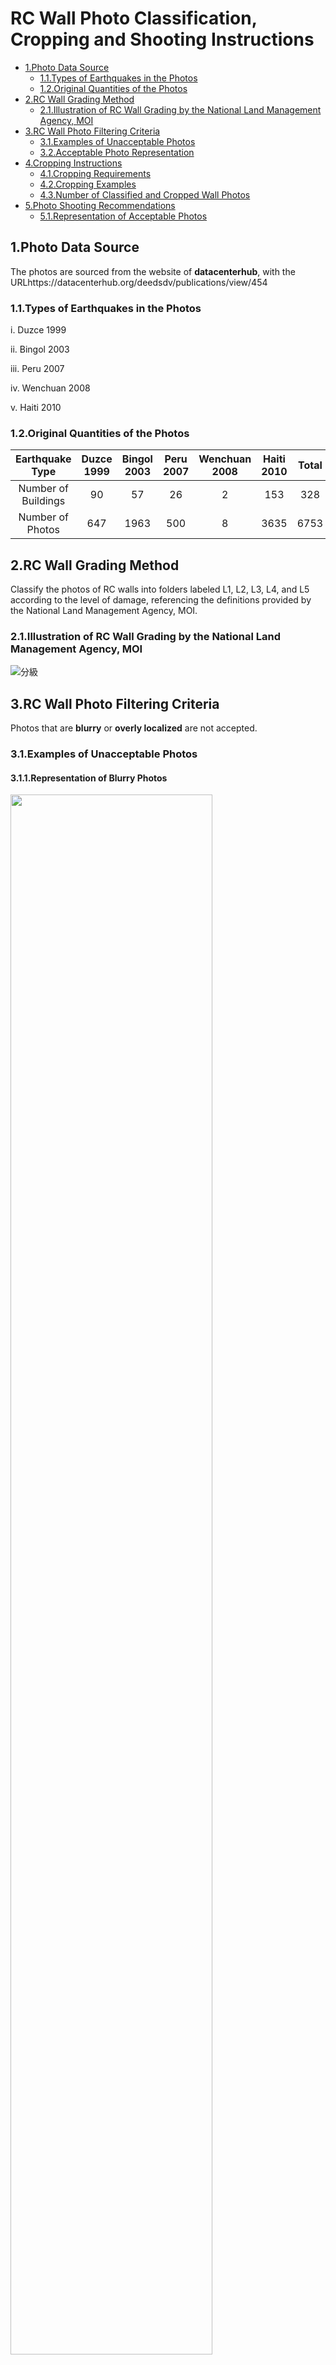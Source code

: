 # RC Wall Photo Classification, Cropping and Shooting Instructions

- [1.Photo Data Source](#1.Photo-Data-Source)
    - [1.1.Types of Earthquakes in the Photos](#1.1.Types-of-Earthquakes-in-the-Photos)
    - [1.2.Original Quantities of the Photos](#1.2.Original-Quantities-of-the-Photos)
- [2.RC Wall Grading Method](#2.RC-Wall-Grading-Method)
    - [2.1.Illustration of RC Wall Grading by the National Land Management Agency, MOI](#2.1.Illustration-of-RC-Wall-Grading-by-the-National-Land-Management-Agency,-MOI)
- [3.RC Wall Photo Filtering Criteria](#3.RC-Wall-Photo-Filtering-Criteria)
    - [3.1.Examples of Unacceptable Photos](#3.1.Examples-of-Unacceptable-Photos)
    - [3.2.Acceptable Photo Representation](#3.2.Acceptable-Photo-Representation)
- [4.Cropping Instructions](#4.Cropping-Instructions)
    - [4.1.Cropping Requirements](#4.1.Cropping-Requirements)
    - [4.2.Cropping Examples](#4.2.Cropping-Examples)
    - [4.3.Number of Classified and Cropped Wall Photos](#4.3.Number-of-Classified-and-Cropped-Wall-Photos)
- [5.Photo Shooting Recommendations](#5.Photo-Shooting-Recommendations)
    - [5.1.Representation of Acceptable Photos](#5.1.Representation-of-Acceptable-Photos)

## 1.Photo Data Source

The photos are sourced from the website of **datacenterhub**, with the URLhttps://datacenterhub.org/deedsdv/publications/view/454

### 1.1.Types of Earthquakes in the Photos
i. Duzce 1999

ii. Bingol 2003

iii. Peru 2007

iv. Wenchuan 2008

v. Haiti 2010


### 1.2.Original Quantities of the Photos

| Earthquake Type | Duzce 1999 | Bingol 2003 | Peru 2007 |Wenchuan 2008| Haiti 2010 |Total|
|  :----:  |    :---:   |    :---:    |   :---:   |    :---:   |    :---:    |:---:|
| Number of Buildings |  90        |    57       |    26     |      2      |     153      |328|
| Number of Photos |  647       |    1963     |    500    |      8      |     3635     |6753|

## 2.RC Wall Grading Method
Classify the photos of RC walls into folders labeled L1, L2, L3, L4, and L5 according to the level of damage, referencing the definitions provided by the National Land Management Agency, MOI.

### 2.1.Illustration of RC Wall Grading by the National Land Management Agency, MOI

![分級](./構件震損等級判定/RC牆_eng.jpg "圖二")

## 3.RC Wall Photo Filtering Criteria
Photos that are **blurry** or **overly localized** are not accepted.

### 3.1.Examples of Unacceptable Photos
#### 3.1.1.Representation of Blurry Photos

<img src="./RC牆示意照/Duzce-12-20-9944.jpg" width="80%" />

#### 3.1.2.Representation of Overly Localized Photos

<img src="./RC牆示意照/R6-18.jpg" width="80%" />

<img src="./RC牆示意照/R6-19.jpg" width="80%" />

<img src="./RC牆示意照/Bingol_205-12_20to_205-15_20041.jpg" width="80%" />

<img src="./RC牆示意照/B001_20-_20(57).jpg" width="80%" />

#### 3.1.3.Representation of Bad angle photo

<img src="./RC牆示意照/AI170218.jpg" width="80%" />

#### 3.1.4.Walls with large windows are not included in training
Walls with large windows are non-structural walls
<img src="./RC牆示意照/B003_20-_20(23).jpg" width="80%" />

The above photos are not use for training.

### 3.2.Acceptable Photo Representation
<img src="./RC牆示意照/BB2802-33.jpg" width="80%" />

<img src="./RC牆示意照/Duzce-12-17-99_13.jpg" width="80%" />

<img src="./RC牆示意照/P6180005.jpg" width="80%" />

<img src="./RC牆示意照/Duzce-12-20-9911.jpg" width="80%" />


## 4.Cropping Instructions

First, identify the exact location of the wall in the photo. Then, crop the photo so that the wall is centered and does not include any other clutter. Ensure to retain the boundaries of the wall, including columns and beams.

### 4.1.Cropping Requirements

i.  Ensure that the entire wall is **centered** in the photo.

ii. When taking the photo, maintain a certain distance from the wall to include as much of the wall's boundaries, including columns and beams, as possible.

iii. Aim to have the wall occupy more than **50%** of the entire picture.

iv. Try to avoid including other clutter in the photo.

### 4.2.Cropping Examples

#### 4.2.1.When encountering situations where the wall does not occupy a significant portion of the frame or is not centered.

<img src="./RC裁切示意/pic1_eng.jpg" width="100%" />

Let the wall occupy more than **50%** of the entire picture.

#### 4.2.2.When encountering a situation with a lot of clutter in the frame.

<img src="./RC裁切示意/pic2_eng.jpg" width="100%" />

Center the wall in the photo and remove any unnecessary clutter.

#### 4.2.3.When encountering multiple walls in the frame.

<img src="./RC裁切示意/pic4_eng.jpg" width="100%" />

<img src="./RC裁切示意/pic3_eng.jpg" width="100%" />

Divide the walls according to **floors**.

### 4.3.Number of Classified and Cropped Wall Photos
|Damage Grade|Brick Wall Photo Count|
|---|---|
|L1|32|
|L2|58|
|L3|44|
|L4|17|
|L5|15|
|Total|166|

### 5.Photo Shooting Recommendations

i. When shooting, ensure that the entire wall is positioned at the **center** of the photo.

ii. Maintain a certain distance from the wall when shooting to include as much of the wall's boundaries, including columns and beams, as possible.

iii. Aim to have the wall occupy more than **50%** of the entire picture when shooting.

iv. Try to avoid including other clutter in the photo when shooting.

#### 5.1.Representation of Acceptable Photos

<img src="./RC牆示意照/BB2802-33.jpg" width="80%" />

<img src="./RC牆示意照/Duzce-12-17-99_13.jpg" width="80%" />

<img src="./RC牆示意照/P6180005.jpg" width="80%" />

<img src="./RC牆示意照/Duzce-12-20-9911.jpg" width="80%" />
